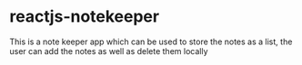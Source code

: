 # reactjs-notekeeper
This is a note keeper app which can be used to store the notes as a list, the user can add the notes as well as delete them locally
